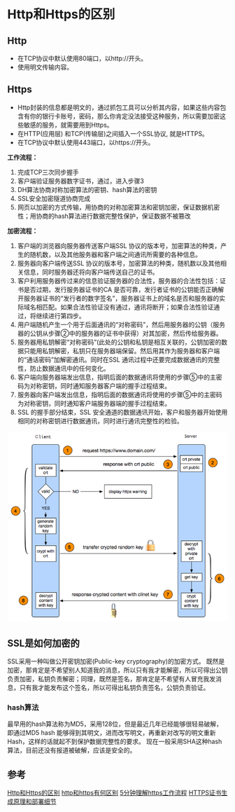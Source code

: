 # Http和Https的区别

## Http
* 在TCP协议中默认使用80端口，以http://开头。
* 使用明文传输内容。

## Https
* Http封装的信息都是明文的，通过抓包工具可以分析其内容，如果这些内容包含有你的银行卡账号，密码，那么你肯定没法接受这种服务，所以需要加密这些敏感的服务，就需要用到Https。
* 在HTTP(应用层) 和TCP(传输层)之间插入一个SSL协议, 就是HTTPS。
* 在TCP协议中默认使用443端口，以https://开头。

**工作流程：**
1. 完成TCP三次同步握手 
2. 客户端验证服务器数字证书，通过，进入步骤3 
3. DH算法协商对称加密算法的密钥、hash算法的密钥 
4. SSL安全加密隧道协商完成 
5. 网页以加密的方式传输，用协商的对称加密算法和密钥加密，保证数据机密性；用协商的hash算法进行数据完整性保护，保证数据不被篡改

**加密流程：**
1. 客户端的浏览器向服务器传送客户端SSL 协议的版本号，加密算法的种类，产生的随机数，以及其他服务器和客户端之间通讯所需要的各种信息。
2. 服务器向客户端传送SSL 协议的版本号，加密算法的种类，随机数以及其他相关信息，同时服务器还将向客户端传送自己的证书。
3. 客户利用服务器传过来的信息验证服务器的合法性，服务器的合法性包括：证书是否过期，发行服务器证书的CA 是否可靠，发行者证书的公钥能否正确解开服务器证书的“发行者的数字签名”，服务器证书上的域名是否和服务器的实际域名相匹配。如果合法性验证没有通过，通讯将断开；如果合法性验证通过，将继续进行第四步。
4. 用户端随机产生一个用于后面通讯的“对称密码”，然后用服务器的公钥（服务器的公钥从步骤②中的服务器的证书中获得）对其加密，然后传给服务器。
5. 服务器用私钥解密“对称密码”(此处的公钥和私钥是相互关联的，公钥加密的数据只能用私钥解密，私钥只在服务器端保留。然后用其作为服务器和客户端的“通话密码”加解密通讯。同时在SSL 通讯过程中还要完成数据通讯的完整性，防止数据通讯中的任何变化。
6. 客户端向服务器端发出信息，指明后面的数据通讯将使用的步骤⑤中的主密码为对称密钥，同时通知服务器客户端的握手过程结束。
7. 服务器向客户端发出信息，指明后面的数据通讯将使用的步骤⑤中的主密码为对称密钥，同时通知客户端服务器端的握手过程结束。
8. SSL 的握手部分结束，SSL 安全通道的数据通讯开始，客户和服务器开始使用相同的对称密钥进行数据通讯，同时进行通讯完整性的检验。

![](https://github.com/TerryChenUI/Technology-Articles/blob/master/%E7%BD%91%E7%BB%9C%E7%9B%B8%E5%85%B3/images/Http%E5%92%8CHttps%E7%9A%84%E5%8C%BA%E5%88%AB.png)

## SSL是如何加密的
SSL采用一种叫做公开密钥加密(Public-key cryptography)的加密方式。
既然是加密，那肯定是不希望别人知道我的消息，所以只有我才能解密，所以可得出公钥负责加密，私钥负责解密；同理，既然是签名，那肯定是不希望有人冒充我发消息，只有我才能发布这个签名，所以可得出私钥负责签名，公钥负责验证。

### hash算法
最早用的hash算法称为MD5，采用128位，但是最近几年已经能够很轻易破解，即通过MD5 hash 能够得到其明文，进而改写明文，再重新对改写的明文重新 Hash，这样的话就起不到保护数据完整性的要求。
现在一般采用SHA这种hash算法，目前还没有报道被破解，应该是安全的。

## 参考
[Http和Https的区别](http://www.jianshu.com/p/37654eb66b58)
[http和https有何区别](https://www.zhihu.com/question/19577317)
[5分钟理解https工作流程](http://www.jianshu.com/p/a68ca86183d7)
[HTTPS证书生成原理和部署细节](http://www.barretlee.com/blog/2015/10/05/how-to-build-a-https-server/)
